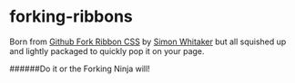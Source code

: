 forking-ribbons
===============

Born from [Github Fork Ribbon CSS](https://github.com/simonwhitaker/github-fork-ribbon-css) by [Simon Whitaker](https://github.com/simonwhitaker/) but all squished up and lightly packaged to quickly pop it on your page. 

######Do it or the Forking Ninja will!

